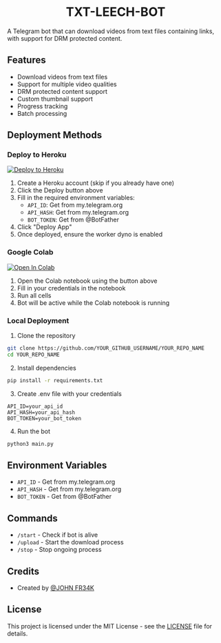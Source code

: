 <p align="center">
  <h1 align="center">TXT-LEECH-BOT</h1>
</p>

A Telegram bot that can download videos from text files containing links, with support for DRM protected content.

## Features

- Download videos from text files
- Support for multiple video qualities
- DRM protected content support
- Custom thumbnail support
- Progress tracking
- Batch processing

## Deployment Methods

### Deploy to Heroku
[![Deploy to Heroku](https://www.herokucdn.com/deploy/button.svg)](https://heroku.com/deploy?template=https://github.com/YOUR_GITHUB_USERNAME/YOUR_REPO_NAME)

1. Create a Heroku account (skip if you already have one)
2. Click the Deploy button above
3. Fill in the required environment variables:
   - `API_ID`: Get from my.telegram.org
   - `API_HASH`: Get from my.telegram.org
   - `BOT_TOKEN`: Get from @BotFather
4. Click "Deploy App"
5. Once deployed, ensure the worker dyno is enabled

### Google Colab
[![Open In Colab](https://colab.research.google.com/assets/colab-badge.svg)](https://colab.research.google.com/github/YOUR_GITHUB_USERNAME/YOUR_REPO_NAME/blob/main/TXT_Leech_Bot.ipynb)

1. Open the Colab notebook using the button above
2. Fill in your credentials in the notebook
3. Run all cells
4. Bot will be active while the Colab notebook is running

### Local Deployment

1. Clone the repository
```bash
git clone https://github.com/YOUR_GITHUB_USERNAME/YOUR_REPO_NAME
cd YOUR_REPO_NAME
```

2. Install dependencies
```bash
pip install -r requirements.txt
```

3. Create .env file with your credentials
```
API_ID=your_api_id
API_HASH=your_api_hash
BOT_TOKEN=your_bot_token
```

4. Run the bot
```bash
python3 main.py
```

## Environment Variables

- `API_ID` - Get from my.telegram.org
- `API_HASH` - Get from my.telegram.org
- `BOT_TOKEN` - Get from @BotFather

## Commands

- `/start` - Check if bot is alive
- `/upload` - Start the download process
- `/stop` - Stop ongoing process

## Credits

- Created by [@JOHN FR34K](https://t.me/JOHN_FR34K)

## License

This project is licensed under the MIT License - see the [LICENSE](LICENSE) file for details.